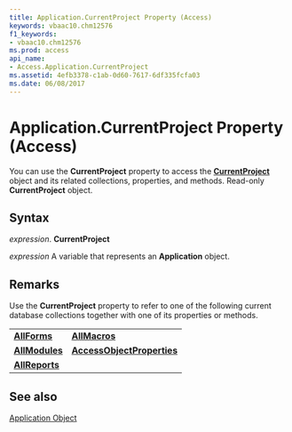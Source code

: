 ```yaml
---
title: Application.CurrentProject Property (Access)
keywords: vbaac10.chm12576
f1_keywords:
- vbaac10.chm12576
ms.prod: access
api_name:
- Access.Application.CurrentProject
ms.assetid: 4efb3378-c1ab-0d60-7617-6df335fcfa03
ms.date: 06/08/2017
---
```



# Application.CurrentProject Property (Access)

You can use the  **CurrentProject** property to access the **[CurrentProject](Access.CurrentProject.md)** object and its related collections, properties, and methods. Read-only **CurrentProject** object.


## Syntax

 _expression_. **CurrentProject**

 _expression_ A variable that represents an **Application** object.


## Remarks

Use the  **CurrentProject** property to refer to one of the following current database collections together with one of its properties or methods.


|||
|:-----|:-----|
|**[AllForms](Access.AllForms.md)**|**[AllMacros](Access.allmacros.md)**|
|**[AllModules](Access.AllModules.md)**|**[AccessObjectProperties](Access.AccessObjectProperties.md)**|
|**[AllReports](Access.AllReports.md)**||

## See also


[Application Object](Access.Application.md)

